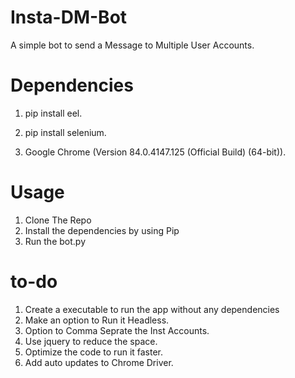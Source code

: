 # Insta-DM-Bot

A simple bot to send a Message to Multiple User Accounts.

# Dependencies

1. pip install eel.

2. pip install selenium.

3. Google Chrome (Version 84.0.4147.125 (Official Build) (64-bit)).

# Usage 

1) Clone The Repo
2) Install the dependencies by using Pip
3) Run the bot.py 

# to-do

1) Create a executable to run the app without any dependencies
2) Make an option to Run it Headless.
3) Option to Comma Seprate the Inst Accounts.
6) Use jquery to reduce the space.
5) Optimize the code to run it faster.
7) Add auto updates to Chrome Driver.
